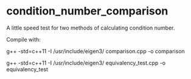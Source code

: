 # condition_number_comparison
A little speed test for two methods of calculating condition number.

Compile with:

g++ -std=c++11 -I /usr/include/eigen3/ comparison.cpp -o comparison

g++ -std=c++11 -I /usr/include/eigen3/ equivalency_test.cpp -o equivalency_test
